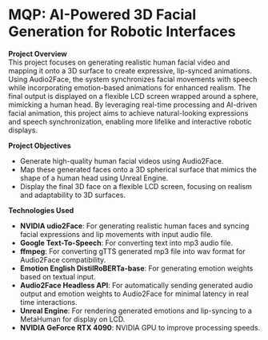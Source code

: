 # MQP: AI-Powered 3D Facial Generation for Robotic Interfaces
__Project Overview__  
This project focuses on generating realistic human facial video and mapping it onto a 3D surface to create expressive, lip-synced animations. Using Audio2Face, the system synchronizes facial movements with speech while incorporating emotion-based animations for enhanced realism. The final output is displayed on a flexible LCD screen wrapped around a sphere, mimicking a human head. By leveraging real-time processing and AI-driven facial animation, this project aims to achieve natural-looking expressions and speech synchronization, enabling more lifelike and interactive robotic displays.

__Project Objectives__    
 - Generate high-quality human facial videos using Audio2Face.  
 - Map these generated faces onto a 3D spherical surface that mimics the shape of a human head using Unreal Engine.  
 - Display the final 3D face on a flexible LCD screen, focusing on realism and adaptability to 3D surfaces.

__Technologies Used__    
 - **NVIDIA udio2Face**: For generating realistic human faces and syncing facial expressions and lip movements with input audio file.
 - **Google Text-To-Speech**: For converting text into mp3 audio file.
 - **ffmpeg**: For converting gTTS generated mp3 file into wav format for Audio2Face compatibility.
 - **Emotion English DistilRoBERTa-base**: For generating emotion weights based on textual input.
 - **Audio2Face Headless API**: For automatically sending generated audio output and emotion weights to Audio2Face for minimal latency in real time interactions.
 - **Unreal Engine**: For rendering generated emotions and lip-syncing to a MetaHuman for display on LCD. 
 - **NVIDIA GeForce RTX 4090**: NVIDIA GPU to improve processing speeds.

